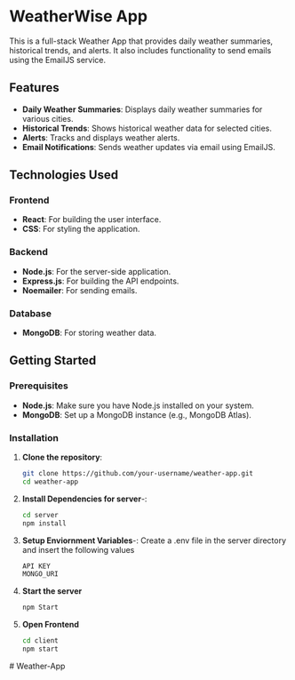 # WeatherWise App

This is a full-stack Weather App that provides daily weather summaries, historical trends, and alerts. It also includes functionality to send emails using the EmailJS service.

## Features

- **Daily Weather Summaries**: Displays daily weather summaries for various cities.
- **Historical Trends**: Shows historical weather data for selected cities.
- **Alerts**: Tracks and displays weather alerts.
- **Email Notifications**: Sends weather updates via email using EmailJS.

## Technologies Used

### Frontend

- **React**: For building the user interface.
- **CSS**: For styling the application.

### Backend

- **Node.js**: For the server-side application.
- **Express.js**: For building the API endpoints.
- **Noemailer**: For sending emails.

### Database

- **MongoDB**: For storing weather data.

## Getting Started

### Prerequisites

- **Node.js**: Make sure you have Node.js installed on your system.
- **MongoDB**: Set up a MongoDB instance (e.g., MongoDB Atlas).

### Installation

1. **Clone the repository**:

   ```sh
   git clone https://github.com/your-username/weather-app.git
   cd weather-app

2. **Install Dependencies for server**-:
    ```sh
    cd server
    npm install 
3. **Setup Enviornment Variables**-:
    Create a .env file in the server directory and insert the following values 
    ```sh
    API KEY
    MONGO_URI
4. **Start the server**
    ```sh
    npm Start
5. **Open Frontend**
    ```sh
    cd client
    npm start 

#   W e a t h e r - A p p 
 
 
